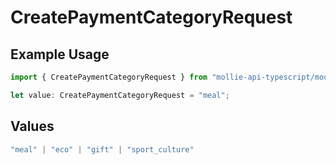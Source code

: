 # CreatePaymentCategoryRequest

## Example Usage

```typescript
import { CreatePaymentCategoryRequest } from "mollie-api-typescript/models/operations";

let value: CreatePaymentCategoryRequest = "meal";
```

## Values

```typescript
"meal" | "eco" | "gift" | "sport_culture"
```